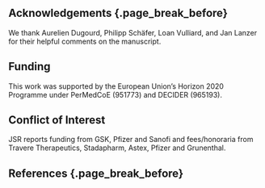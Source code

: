 ## Acknowledgements {.page_break_before}

We thank Aurelien Dugourd, Philipp Schäfer, Loan Vulliard, and Jan Lanzer for their helpful comments on the manuscript.

## Funding

This work was supported by the European Union’s Horizon 2020 Programme under PerMedCoE (951773) and DECIDER (965193).

## Conflict of Interest

JSR reports funding from GSK, Pfizer and Sanofi and fees/honoraria from Travere Therapeutics, Stadapharm, Astex, Pfizer and Grunenthal.

## References {.page_break_before}

<!-- Explicitly insert bibliography here -->
<div id="refs"></div>
